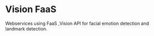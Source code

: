 # Vision FaaS

Webservices using FaaS ,Vision API for facial emotion detection and landmark detection.
